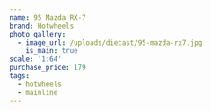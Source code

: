 ```yaml
---
name: 95 Mazda RX-7
brand: Hotwheels
photo_gallery:
  - image_url: /uploads/diecast/95-mazda-rx7.jpg
    is_main: true
scale: '1:64'
purchase_price: 179
tags:
  - hotwheels
  - mainline
---
```


